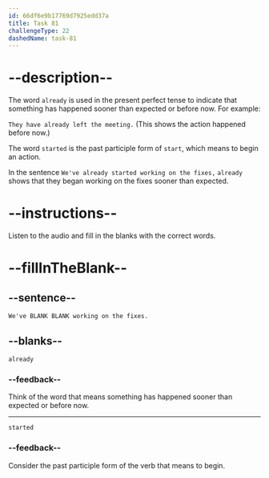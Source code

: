 ```yaml
---
id: 66df6e9b17769d7925edd37a
title: Task 81
challengeType: 22
dashedName: task-81
---
```

<!--
AUDIO REFERENCE:
Linda: We've already started working on the fixes.
-->

# --description--

The word `already` is used in the present perfect tense to indicate that something has happened sooner than expected or before now. For example:

`They have already left the meeting.` (This shows the action happened before now.)

The word `started` is the past participle form of `start`, which means to begin an action.

In the sentence `We've already started working on the fixes,` `already` shows that they began working on the fixes sooner than expected.

# --instructions--

Listen to the audio and fill in the blanks with the correct words.

# --fillInTheBlank--

## --sentence--

`We've BLANK BLANK working on the fixes.`

## --blanks--

`already`

### --feedback--

Think of the word that means something has happened sooner than expected or before now.

---

`started`

### --feedback--

Consider the past participle form of the verb that means to begin.
